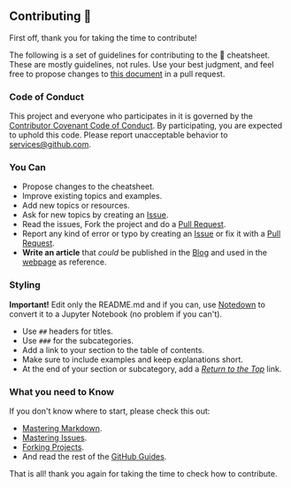 ## Contributing 🎉

First off, thank you for taking the time to contribute!

The following is a set of guidelines for contributing to the 🐍 cheatsheet. These are mostly guidelines, not rules. Use your best judgment, and feel free to propose changes to [this document](https://github.com/wilfredinni/python-cheatsheet/blob/master/CONTRIBUTING.md) in a pull request.

### Code of Conduct

This project and everyone who participates in it is governed by the [Contributor Covenant Code of Conduct](https://github.com/wilfredinni/python-cheatsheet/blob/master/CODE_OF_CONDUCT.md). By participating, you are expected to uphold this code. Please report unacceptable behavior to services@github.com.

### You Can

* Propose changes to the cheatsheet.
* Improve existing topics and examples.
* Add new topics or resources.
* Ask for new topics by creating an [Issue](https://github.com/wilfredinni/python-cheatsheet/issues).
* Read the issues, Fork the project and do a [Pull Request](https://github.com/wilfredinni/python-cheatsheet/pulls).
* Report any kind of error or typo by creating an [Issue](https://github.com/wilfredinni/python-cheatsheet/issues) or fix it with a [Pull Request](https://github.com/wilfredinni/python-cheatsheet/pulls).
* **Write an article** that *could* be published in the [Blog](https://www.pythoncheatsheet.org/blog) and used in the [webpage](https://www.pythoncheatsheet.org) as reference.

### Styling

**Important!** Edit only the README.md and if you can, use [Notedown](https://github.com/aaren/notedown) to convert it to a Jupyter Notebook (no problem if you can't).

* Use `##` headers for titles.
* Use `###` for the subcategories.
* Add a link to your section to the table of contents.
* Make sure to include examples and keep explanations short.
* At the end of your section or subcategory, add a [*Return to the Top*](#python-cheatsheet) link.

### What you need to Know

If you don't know where to start, please check this out:

* [Mastering Markdown](https://guides.github.com/features/mastering-markdown/).
* [Mastering Issues](https://guides.github.com/features/issues/).
* [Forking Projects](https://guides.github.com/activities/forking/).
* And read the rest of the [GitHub Guides](https://guides.github.com/).

That is all! thank you again for taking the time to check how to contribute.
